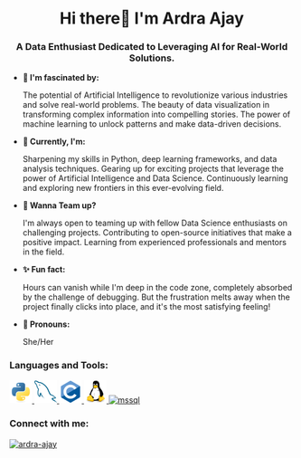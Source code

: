 <h1 align="center"> Hi there👋 I'm Ardra Ajay </h1>

<h3 align="center"> A Data Enthusiast Dedicated to Leveraging AI for Real-World Solutions.</h3>   


-  **🌟 I'm fascinated by:**

   The potential of Artificial Intelligence to revolutionize various industries and solve real-world problems. 
   The beauty of data visualization in transforming complex information into compelling stories.
   The power of machine learning to unlock patterns and make data-driven decisions.
  
-  **🌱 Currently, I'm:**

   Sharpening my skills in Python, deep learning frameworks, and data analysis techniques.
   Gearing up for exciting projects that leverage the power of Artificial Intelligence and Data Science.
   Continuously learning and exploring new frontiers in this ever-evolving field.
  
- **🤝 Wanna Team up?** 

   I'm always open to teaming up with fellow Data Science enthusiasts on challenging projects.
   Contributing to open-source initiatives that make a positive impact.
   Learning from experienced professionals and mentors in the field.
  


-  **✨️ Fun fact:**

   Hours can vanish while I'm deep in the code zone, completely absorbed by the challenge of debugging.  But the frustration melts away when the project finally clicks into place, and it's the most satisfying feeling!
   

-  **🫧 Pronouns:** 
   
    She/Her


<h3 align="left">Languages and Tools:</h3>
<p align="left">
  <a href="https://www.python.org" target="_blank" rel="noreferrer"> <img src="https://raw.githubusercontent.com/devicons/devicon/master/icons/python/python-original.svg" alt="python" width="40" height="40"/> </a>
  <a href="https://dev.mysql.com/doc/refman/8.0/en/index.html" target="_blank" rel="noreferrer"> <img src="https://raw.githubusercontent.com/devicons/devicon/master/icons/mysql/mysql-original.svg" alt="mysql" width="40" height="40"/> </a>
  <a href="https://www.cprogramming.com/" target="_blank" rel="noreferrer"> <img src="https://raw.githubusercontent.com/devicons/devicon/master/icons/c/c-original.svg" alt="c" width="40" height="40"/> </a>
  <a href="https://www.linux.org/" target="_blank" rel="noreferrer"> <img src="https://raw.githubusercontent.com/devicons/devicon/master/icons/linux/linux-original.svg" alt="linux" width="40" height="40"/> </a>
  <a href="https://www.microsoft.com/en-us/sql-server" target="_blank" rel="noreferrer"> <img src="https://www.svgrepo.com/show/303229/microsoft-sql-server-logo.svg" alt="mssql" width="40" height="40"/> </a>
</p>

<h3 align="left">Connect with me:</h3>
<p align="left">
<a href="https://linkedin.com/in/ardra-ajay" target="blank"><img align="center" src="https://raw.githubusercontent.com/rahuldkjain/github-profile-readme-generator/master/src/images/icons/Social/linked-in-alt.svg" alt="ardra-ajay" height="30" width="40" /></a>
</p>
<!---
ardra1111/ardra1111 is a ✨ special ✨ repository because its `README.md` (this file) appears on your GitHub profile.
You can click the Preview link to take a look at your changes.
--->















